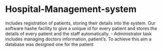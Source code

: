 # Hospital-Management-system
includes registration of  patients, storing their details into the system. Our software hashe facility to give a unique id for every patient and stores the details of every patient and the staff automatically. - Administrator task includes managing doctors information, patient’s. To achieve this aim a database was designed one for the patient 
